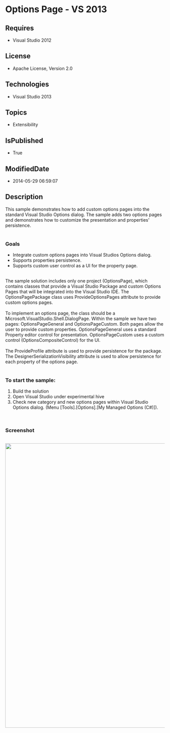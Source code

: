 # Options Page - VS 2013
## Requires
* Visual Studio 2012
## License
* Apache License, Version 2.0
## Technologies
* Visual Studio 2013
## Topics
* Extensibility
## IsPublished
* True
## ModifiedDate
* 2014-05-29 06:59:07
## Description

<p>This sample demonstrates how to add custom options pages into the standard Visual Studio Options dialog. The sample adds two options pages and demonstrates how to customize the presentation and properties' persistence.&nbsp;<br>
<br>
</p>
<h3>Goals</h3>
<ul>
<li>Integrate custom options pages into Visual Studios Options dialog. </li><li>Supports properties persistence. </li><li>Supports custom user control as a UI for the property page. </li></ul>
<p><br>
The sample solution includes only one project (OptionsPage), which contains classes that provide a Visual Studio Package and custom Options Pages that will be integrated into the Visual Studio IDE. The OptionsPagePackage class uses ProvideOptionsPages attribute
 to provide custom options pages.<br>
<br>
To implement an options page, the class should be a Microsoft.VisualStudio.Shell.DialogPage. Within the sample we have two pages: OptionsPageGeneral and OptionsPageCustom. Both pages allow the user to provide custom properties. OptionsPageGeneral uses a standard
 Property editor control for presentation. OptionsPageCustom uses a custom control (OptionsCompositeControl) for the UI.<br>
<br>
The ProvideProfile attribute is used to provide persistence for the package. The DesignerSerializationVisibility attribute is used to allow persistence for each property of the options page.<br>
<br>
</p>
<h3>To start the sample:</h3>
<ol>
<li>Build the solution </li><li>Open Visual Studio under experimental hive </li><li>Check new category and new options pages within Visual Studio Options dialog. (Menu [Tools].[Options].[My Managed Options (C#)]).
</li></ol>
<p>&nbsp;</p>
<h3>Screenshot</h3>
<p><img src="file://tg-server-hp/PartnerDrops/VSSDKSamples/2013/VSSDK_IDE_Sample_Options_Page/description/Example.OptionsPage.jpg" alt=""></p>
<p><img id="115706" src="/vstudio/site/view/file/115706/1/Example.OptionsPages.png" alt="" width="1212" height="897"></p>
